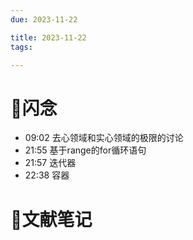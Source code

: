 ```yaml
---
due: 2023-11-22 

title: 2023-11-22
tags:

---
```


# 📖闪念
- 09:02 去心领域和实心领域的极限的讨论
- 21:55 基于range的for循环语句
- 21:57 迭代器
- 22:38 容器





# 📒文献笔记






